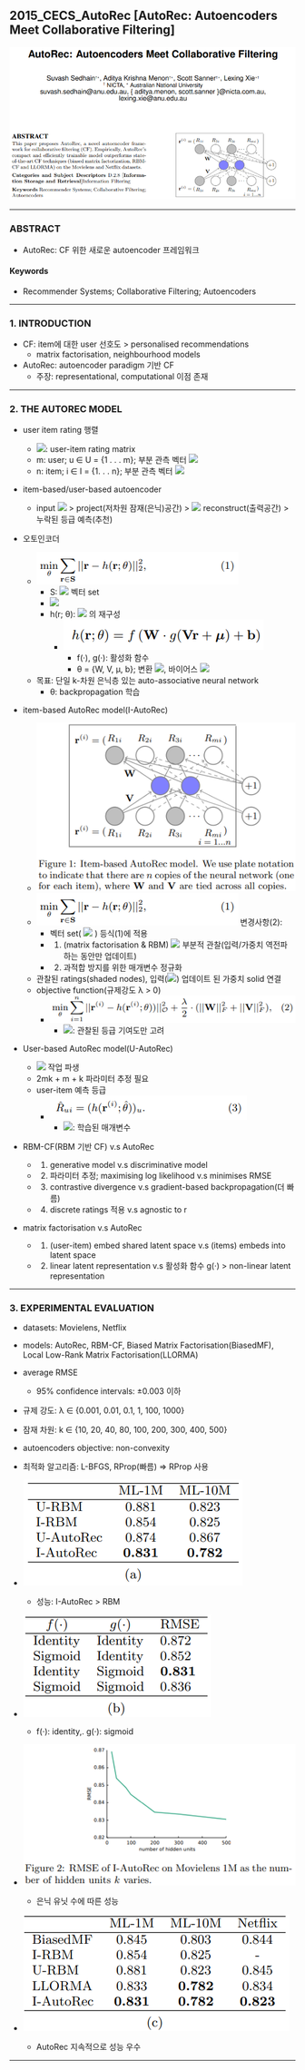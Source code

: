 ## 2015_CECS_AutoRec [AutoRec: Autoencoders Meet Collaborative Filtering]

![main](./image/main.PNG)

---
### ABSTRACT  
* AutoRec: CF 위한 새로운 autoencoder 프레임워크   

#### Keywords   
* Recommender Systems; Collaborative Filtering; Autoencoders   

---
### 1. INTRODUCTION
* CF: item에 대한 user 선호도 > personalised recommendations     
  * matrix factorisation, neighbourhood models  
* AutoRec: autoencoder paradigm 기반 CF  
  * 주장: representational, computational 이점 존재   

---
### 2. THE AUTOREC MODEL  
* user item rating 행렬  
  * <img src="https://latex.codecogs.com/gif.latex?R%20%5Cin%20%5Cmathbb%20R%20%5E%7Bm%20%5Ctimes%20n%7D">: user-item rating matrix  
  * m: user; u ∈ U = {1 . . . m}; 부분 관측 벡터 <img src="https://latex.codecogs.com/gif.latex?r%5E%7B%28u%29%7D%20%3D%20%7BR_%7Bu1%7D...R_%7Bun%7D%7D%20%5Cin%20%5Cmathbb%20R%5En">     
  * n: item; i ∈ I = {1. . . n}; 부분 관측 벡터 <img src="https://latex.codecogs.com/gif.latex?r%5E%7B%28i%29%7D%20%3D%20%7BR_%7B1i%7D...R_%7Bmi%7D%7D%20%5Cin%20%5Cmathbb%20R%5Em">       

* item-based/user-based autoencoder  
  * input <img src="https://latex.codecogs.com/gif.latex?r%5E%7B%28i%29%7D/r%5E%7B%28u%29%7D"> > project(저차원 잠재(은닉)공간) > <img src="https://latex.codecogs.com/gif.latex?r%5E%7B%28i%29%7D/r%5E%7B%28u%29%7D"> reconstruct(출력공간) > 누락된 등급 예측(추천)    

* 오토인코더  
  * ![(1)](./image/(1).PNG)  
    * S: <img src="https://latex.codecogs.com/gif.latex?%5Cmathbb%20R%20%5Ed"> 벡터 set   
    * <img src="https://latex.codecogs.com/gif.latex?k%20%5Cin%20%5Cmathbb%20N_&plus;">   
    * h(r; θ): <img src="https://latex.codecogs.com/gif.latex?%5Cmathbb%20R%20%5Ed"> 의 재구성  
      * ![2-1](./image/2-1.PNG)
        * f(·), g(·): 활성화 함수    
        * θ = {W, V, µ, b}; 변환 <img src="https://latex.codecogs.com/gif.latex?W%20%5Cin%20%5Cmathbb%20R%5E%7Bd%20%5Ctimes%20k%7D%2C%20V%20%5Cin%20%5Cmathbb%20R%5E%7Bk%20%5Ctimes%20d%7D">, 바이어스 <img src="https://latex.codecogs.com/gif.latex?%5Cmu%20%5Cin%20%5Cmathbb%20R%5Ek%2C%20b%20%5Cin%20%5Cmathbb%20R%5Ed">    
  * 목표: 단일 k-차원 은닉층 있는 auto-associative neural network    
    * θ: backpropagation 학습    

* item-based AutoRec model(I-AutoRec)  
  * ![Fig1](./image/Fig1.PNG)  
  * ![(1)](./image/(1).PNG) 변경사항(2):  
    * 벡터 set( <img src="https://latex.codecogs.com/gif.latex?%5Cleft%20%5C%7B%20r%5E%7B%28i%29%7D%20%5Cright%20%5C%7D_%7Bi%3D1%7D%5En"> ) 등식(1)에 적용  
    * 1) (matrix factorisation & RBM) <img src="https://latex.codecogs.com/gif.latex?r%5E%7B%28i%29%7D"> 부분적 관찰(입력/가중치 역전파 하는 동안만 업데이트)    
    * 2) 과적합 방지를 위한 매개변수 정규화  
  * 관찰된 ratings(shaded nodes), 입력(<img src="https://latex.codecogs.com/gif.latex?r%5E%7B%28i%29%7D">) 업데이트 된 가중치 solid 연결  
  * objective function(규제강도 λ > 0)  
    * ![(2)](./image/(2).PNG)  
      * <img src="https://latex.codecogs.com/gif.latex?%7C%7C%5Ccdot%7C%7C_O%5E2">: 관찰된 등급 기여도만 고려   

* User-based AutoRec model(U-AutoRec)  
  * <img src="https://latex.codecogs.com/gif.latex?%5Cleft%20%5C%7B%20r%5E%7B%28u%29%7D%20%5Cright%20%5C%7D_%7Bu%3D1%7D%5Em"> 작업 파생  
  * 2mk + m + k 파라미터 추정 필요  
  * user-item 예측 등급   
    * ![(3)](./image/(3).PNG)  
      * <img src="https://latex.codecogs.com/gif.latex?%5Chat%20%5Ctheta">: 학습된 매개변수  

* RBM-CF(RBM 기반 CF) v.s AutoRec  
  * 1) generative model v.s discriminative model     
  * 2) 파라미터 추정; maximising log likelihood v.s minimises RMSE  
  * 3) contrastive divergence v.s gradient-based backpropagation(더 빠름)  
  * 4) discrete ratings 적용 v.s agnostic to r  
* matrix factorisation v.s AutoRec  
  * 1) (user-item) embed shared latent space v.s (items) embeds  into latent space  
  * 2) linear latent representation v.s 활성화 함수 g(·) > non-linear latent representation  

---
### 3. EXPERIMENTAL EVALUATION  
* datasets: Movielens, Netflix   
* models: AutoRec, RBM-CF, Biased Matrix Factorisation(BiasedMF),  Local Low-Rank Matrix Factorisation(LLORMA)  

* average RMSE  
  * 95% confidence intervals: ±0.003 이하  

* 규제 강도: λ ∈ {0.001, 0.01, 0.1, 1, 100, 1000}  
* 잠재 차원: k ∈ {10, 20, 40, 80, 100, 200, 300, 400, 500}  

* autoencoders objective: non-convexity    
* 최적화 알고리즘: L-BFGS, RProp(빠름) => RProp 사용   

* ![T1a](./image/T1a.PNG)  
  * 성능: I-AutoRec > RBM   

* ![T1b](./image/T1b.PNG)  
  * f(·): identity,. g(·): sigmoid     

* ![Fig2](./image/Fig2.PNG)  
  * 은닉 유닛 수에 따른 성능  
  
* ![T1c](./image/T1c.PNG)  
  * AutoRec 지속적으로 성능 우수  

---